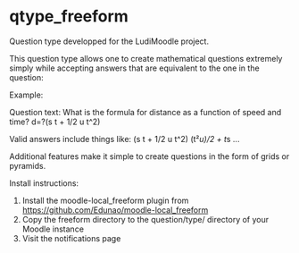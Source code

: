 # qtype_freeform
Question type developped for the LudiMoodle project.

This question type allows one to create mathematical questions extremely simply while accepting answers that are equivalent to the one in the question:

Example:

Question text:
What is the formula for distance as a function of speed and time? d=?(s t + 1/2 u t^2) 

Valid answers include things like:
(s t + 1/2 u t^2)
(t²*u)/2 + t*s
...

Additional features make it simple to create questions in the form of grids or pyramids.


Install instructions:

1. Install the moodle-local_freeform plugin from https://github.com/Edunao/moodle-local_freeform
2. Copy the freeform directory to the question/type/ directory of your Moodle instance
3. Visit the notifications page


